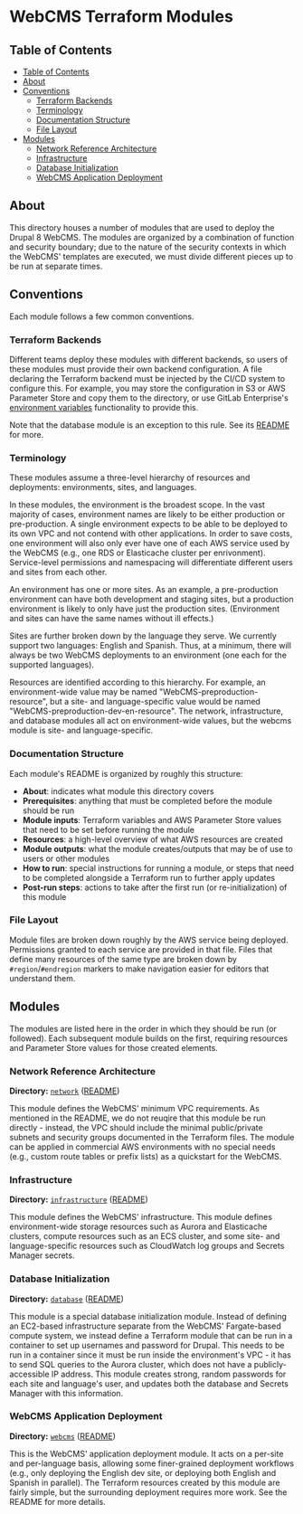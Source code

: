 # WebCMS Terraform Modules

## Table of Contents

- [Table of Contents](#table-of-contents)
- [About](#about)
- [Conventions](#conventions)
  - [Terraform Backends](#terraform-backends)
  - [Terminology](#terminology)
  - [Documentation Structure](#documentation-structure)
  - [File Layout](#file-layout)
- [Modules](#modules)
  - [Network Reference Architecture](#network-reference-architecture)
  - [Infrastructure](#infrastructure)
  - [Database Initialization](#database-initialization)
  - [WebCMS Application Deployment](#webcms-application-deployment)

## About

This directory houses a number of modules that are used to deploy the Drupal 8 WebCMS. The modules are organized by a combination of function and security boundary; due to the nature of the security contexts in which the WebCMS' templates are executed, we must divide different pieces up to be run at separate times.

## Conventions

Each module follows a few common conventions.

### Terraform Backends

Different teams deploy these modules with different backends, so users of these modules must provide their own backend configuration. A file declaring the Terraform backend must be injected by the CI/CD system to configure this. For example, you may store the configuration in S3 or AWS Parameter Store and copy them to the directory, or use GitLab Enterprise's [environment variables](https://docs.gitlab.com/ee/ci/variables/#custom-cicd-variables-of-type-file) functionality to provide this.

Note that the database module is an exception to this rule. See its [README](database/README.md) for more.

### Terminology

These modules assume a three-level hierarchy of resources and deployments: environments, sites, and languages.

In these modules, the environment is the broadest scope. In the vast majority of cases, environment names are likely to be either production or pre-production. A single environment expects to be able to be deployed to its own VPC and not contend with other applications. In order to save costs, one environment will also only ever have one of each AWS service used by the WebCMS (e.g., one RDS or Elasticache cluster per enrivonment). Service-level permissions and namespacing will differentiate different users and sites from each other.

An environment has one or more sites. As an example, a pre-production environment can have both development and staging sites, but a production environment is likely to only have just the production sites. (Environment and sites can have the same names without ill effects.)

Sites are further broken down by the language they serve. We currently support two languages: English and Spanish. Thus, at a minimum, there will always be two WebCMS deployments to an environment (one each for the supported languages).

Resources are identified according to this hierarchy. For example, an environment-wide value may be named "WebCMS-preproduction-resource", but a site- and language-specific value would be named "WebCMS-preproduction-dev-en-resource". The network, infrastructure, and database modules all act on environment-wide values, but the webcms module is site- and language-specific.

### Documentation Structure

Each module's README is organized by roughly this structure:

* **About**: indicates what module this directory covers
* **Prerequisites**: anything that must be completed before the module should be run
* **Module inputs**: Terraform variables and AWS Parameter Store values that need to be set before running the module
* **Resources**: a high-level overview of what AWS resources are created
* **Module outputs**: what the module creates/outputs that may be of use to users or other modules
* **How to run**: special instructions for running a module, or steps that need to be completed alongside a Terraform run to further apply updates
* **Post-run steps**: actions to take after the first run (or re-initialization) of this module

### File Layout

Module files are broken down roughly by the AWS service being deployed. Permissions granted to each service are provided in that file. Files that define many resources of the same type are broken down by `#region`/`#endregion` markers to make navigation easier for editors that understand them.

## Modules

The modules are listed here in the order in which they should be run (or followed). Each subsequent module builds on the first, requiring resources and Parameter Store values for those created elements.

### Network Reference Architecture

**Directory:** [`network`](network) ([README](network/README.md))

This module defines the WebCMS' minimum VPC requirements. As mentioned in the README, we do not reuqire that this module be run directly - instead, the VPC should include the minimal public/private subnets and security groups documented in the Terraform files. The module can be applied in commercial AWS environments with no special needs (e.g., custom route tables or prefix lists) as a quickstart for the WebCMS.

### Infrastructure

**Directory:** [`infrastructure`](infrastructure) ([README](infrastructure/README.md))

This module defines the WebCMS' infrastructure. This module defines environment-wide storage resources such as Aurora and Elasticache clusters, compute resources such as an ECS cluster, and some site- and language-specific resources such as CloudWatch log groups and Secrets Manager secrets.

### Database Initialization

**Directory:** [`database`](database) ([README](database/README.md))

This module is a special database initialization module. Instead of defining an EC2-based infrastructure separate from the WebCMS' Fargate-based compute system, we instead define a Terraform module that can be run in a container to set up usernames and password for Drupal. This needs to be run in a container since it must be run inside the environment's VPC - it has to send SQL queries to the Aurora cluster, which does not have a publicly-accessible IP address. This module creates strong, random passwords for each site and language's user, and updates both the database and Secrets Manager with this information.

### WebCMS Application Deployment

**Directory:** [`webcms`](webcms) ([README](webcms/README.md))

This is the WebCMS' application deployment module. It acts on a per-site and per-language basis, allowing some finer-grained deployment workflows (e.g., only deploying the English dev site, or deploying both English and Spanish in parallel). The Terraform resources created by this module are fairly simple, but the surrounding deployment requires more work. See the README for more details.
